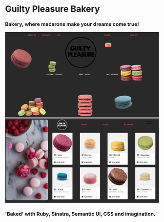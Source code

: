 # Guilty Pleasure Bakery
### Bakery, where macarons make your dreams come true!

<img src="https://github.com/mary-tkachenko/guilty_pleasure_bakery/blob/master/Screen%20Shot%202018-08-07%20at%207.44.41%20AM.png?raw=true">

<img src="https://github.com/mary-tkachenko/guilty_pleasure_bakery/blob/master/Screenshot%202018-08-07%2021.27.55.png?raw=true">

### 'Baked' with Ruby, Sinatra, Semantic UI, CSS and imagination.
